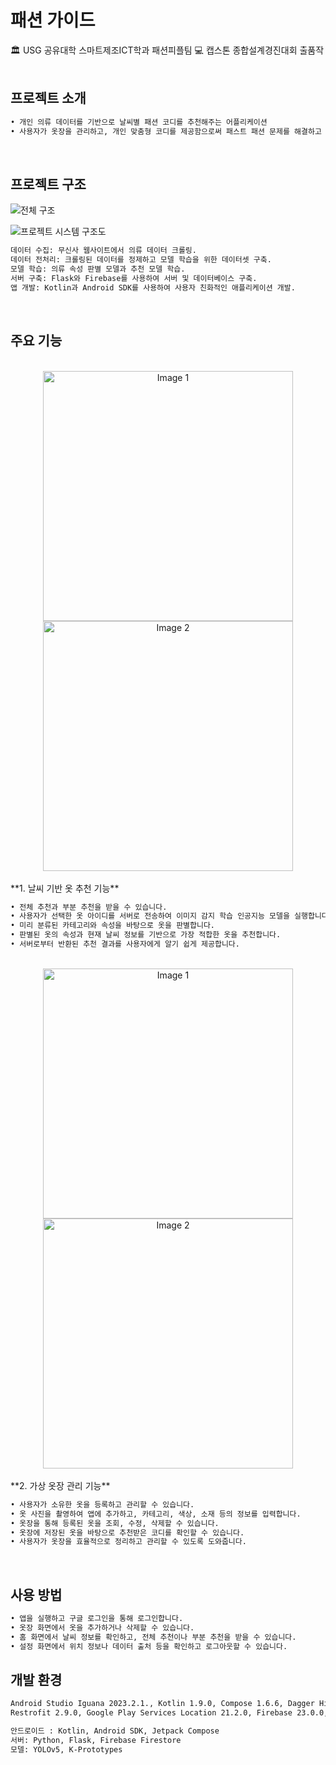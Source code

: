 # 패션 가이드

🏛 USG 공유대학 스마트제조ICT학과 패션피플팀
💻 캡스톤 종합설계경진대회 출품작  
</br>

## 프로젝트 소개  

```bash
• 개인 의류 데이터를 기반으로 날씨별 패션 코디를 추천해주는 어플리케이션
• 사용자가 옷장을 관리하고, 개인 맞춤형 코디를 제공함으로써 패스트 패션 문제를 해결하고 지속 가능한 패션 문화를 조성하는 것을 목표
```

</br>
  
## 프로젝트 구조

![전체 구조](https://github.com/Fashion-People-GNU/FashionGuide/assets/98737142/13f39c1c-3c60-4196-89ef-f9e3fbf51916)


![프로젝트 시스템 구조도](https://github.com/Fashion-People-GNU/FashionGuide/assets/98737142/52e942e9-6416-4fd7-95b9-8e17a7ffdd78)

```bash
데이터 수집: 무신사 웹사이트에서 의류 데이터 크롤링.
데이터 전처리: 크롤링된 데이터를 정제하고 모델 학습을 위한 데이터셋 구축.
모델 학습: 의류 속성 판별 모델과 추천 모델 학습.
서버 구축: Flask와 Firebase를 사용하여 서버 및 데이터베이스 구축.
앱 개발: Kotlin과 Android SDK를 사용하여 사용자 친화적인 애플리케이션 개발.
```

</br>

## 주요 기능  
</br>
<div align="center">
  <img src="https://github.com/Fashion-People-GNU/FashionGuide/assets/98737142/8ae61251-97aa-4db9-929d-e81dac54f6a6" alt="Image 1" width="400"/>
  <img src="https://github.com/Fashion-People-GNU/FashionGuide/assets/98737142/07f76e2c-9a20-4797-a301-cf3851176c9d" alt="Image 2" width="400"/>
</div>
</br>
**1. 날씨 기반 옷 추천 기능**

  ```bash
• 전체 추천과 부분 추천을 받을 수 있습니다.
• 사용자가 선택한 옷 아이디를 서버로 전송하여 이미지 감지 학습 인공지능 모델을 실행합니다.
• 미리 분류된 카테고리와 속성을 바탕으로 옷을 판별합니다.
• 판별된 옷의 속성과 현재 날씨 정보를 기반으로 가장 적합한 옷을 추천합니다.
• 서버로부터 반환된 추천 결과를 사용자에게 알기 쉽게 제공합니다.
  ```

</br>
<div align="center">
  <img src="https://github.com/Fashion-People-GNU/FashionGuide/assets/98737142/beb8134d-0dfa-4a5b-a37e-7b031072cdbc" alt="Image 1" width="400"/>
  <img src="https://github.com/Fashion-People-GNU/FashionGuide/assets/98737142/8117709b-d6e7-4d2c-9b18-eefa8bc9c64a" alt="Image 2" width="400"/>
</div>
</br>
**2. 가상 옷장 관리 기능**  

  ```bash
• 사용자가 소유한 옷을 등록하고 관리할 수 있습니다.
• 옷 사진을 촬영하여 앱에 추가하고, 카테고리, 색상, 소재 등의 정보를 입력합니다.
• 옷장을 통해 등록된 옷을 조회, 수정, 삭제할 수 있습니다.
• 옷장에 저장된 옷을 바탕으로 추천받은 코디를 확인할 수 있습니다.
• 사용자가 옷장을 효율적으로 정리하고 관리할 수 있도록 도와줍니다.
  ```
    
</br>

## 사용 방법

```bash
• 앱을 실행하고 구글 로그인을 통해 로그인합니다.
• 옷장 화면에서 옷을 추가하거나 삭제할 수 있습니다.
• 홈 화면에서 날씨 정보를 확인하고, 전체 추천이나 부분 추천을 받을 수 있습니다.
• 설정 화면에서 위치 정보나 데이터 출처 등을 확인하고 로그아웃할 수 있습니다.
```

## 개발 환경

```bash
Android Studio Iguana 2023.2.1., Kotlin 1.9.0, Compose 1.6.6, Dagger Hilt 2.48, KSP, 
Restrofit 2.9.0, Google Play Services Location 21.2.0, Firebase 23.0.0, Firestore 25.0.0

안드로이드 : Kotlin, Android SDK, Jetpack Compose
서버: Python, Flask, Firebase Firestore
모델: YOLOv5, K-Prototypes
```

</br>
